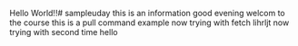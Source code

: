 Hello World!!# sampleuday
this is an information
good evening welcom to the course
this is a pull command example 
now trying with fetch
lihrljt
now trying with second time
hello
